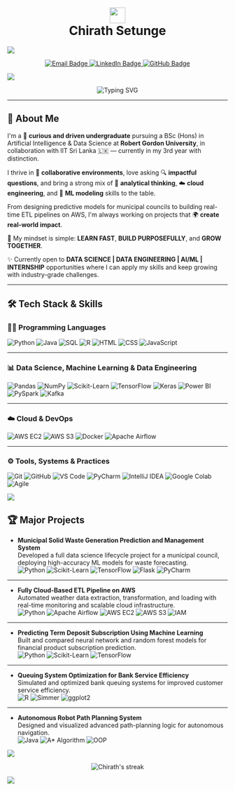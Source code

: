 <h1 align="center">
  <img src="https://media.giphy.com/media/hvRJCLFzcasrR4ia7z/giphy.gif" width="36px" />
  <br/>
  <b>Chirath Setunge</b>
</h1>

<!-- Horizontal Divider -->
<img src="https://user-images.githubusercontent.com/73097560/115834477-dbab4500-a447-11eb-908a-139a6edaec5c.gif"/>

<p align="center">
  <!-- Email badge -->
  <a href="mailto:chirathsetunge@gmail.com">
    <img src="https://img.shields.io/badge/Gmail-chirathsetunge@gmail.com-D14836?style=for-the-badge&logo=gmail&logoColor=white" alt="Email Badge"/>
  </a>
  <!-- LinkedIn badge -->
  <a href="https://www.linkedin.com/in/chirathsetunge">
    <img src="https://img.shields.io/badge/LinkedIn-Chirath%20Setunge-0A66C2?style=for-the-badge&logo=linkedin&logoColor=white" alt="LinkedIn Badge"/>
  </a>
  <!-- GitHub badge -->
  <a href="https://github.com/ChirathSetunge">
    <img src="https://img.shields.io/badge/GitHub-ChirathSetunge-181717?style=for-the-badge&logo=github&logoColor=white" alt="GitHub Badge"/>
  </a>
</p>

<!-- Horizontal Divider -->
<img src="https://user-images.githubusercontent.com/73097560/115834477-dbab4500-a447-11eb-908a-139a6edaec5c.gif"/>

<p align="center">
  <img src="https://readme-typing-svg.herokuapp.com?font=Fira+Code&size=20&pause=500&center=true&vCenter=true&width=900&lines=BSc+%28Hons%29+AI+%26+Data+Science+Undergraduate+%F0%9F%93%9A;Curious+Mind+with+a+Builder%27s+Spirit+%F0%9F%A7%A0;ML,+Data+Science+%26+Data+Engineering+Enthusiast+%E2%98%81%EF%B8%8F;Building+End-to-End+ETL+%2B+ML+Pipelines+%F0%9F%9A%80;Solving+Real+Problems+with+Real+Data+%F0%9F%93%8A;Always+Asking+the+Right+Questions+%F0%9F%94%8D;Team-Driven,+Growth-Focused+%26+Always+Learning+%F0%9F%92%A1" alt="Typing SVG"/>
</p>


***

## 🚀 About Me

I'm a 🎯 **curious and driven undergraduate** pursuing a BSc (Hons) in Artificial Intelligence & Data Science at **Robert Gordon University**, in collaboration with IIT Sri Lanka 🇱🇰 — currently in my 3rd year with distinction.

I thrive in 🤝 **collaborative environments**, love asking 🔍 **impactful questions**, and bring a strong mix of 🧠 **analytical thinking**, ☁️ **cloud engineering**, and 🤖 **ML modeling** skills to the table.

From designing predictive models for municipal councils to building real-time ETL pipelines on AWS, I'm always working on projects that 🌍 **create real-world impact**.

🧠 My mindset is simple: **LEARN FAST**, **BUILD PURPOSEFULLY**, and **GROW TOGETHER**.

✨ Currently open to **DATA SCIENCE | DATA ENGINEERING | AI/ML | INTERNSHIP** opportunities where I can apply my skills and keep growing with industry-grade challenges.

***

## 🛠️ Tech Stack & Skills

### 🧑‍💻 Programming Languages
![Python](https://img.shields.io/badge/Python-3776AB?style=for-the-badge&logo=python&logoColor=white)
![Java](https://img.shields.io/badge/Java-007396?style=for-the-badge&logo=openjdk&logoColor=white)
![SQL](https://img.shields.io/badge/SQL-336791?style=for-the-badge&logo=postgresql&logoColor=white)
![R](https://img.shields.io/badge/R-276DC3?style=for-the-badge&logo=r&logoColor=white)
![HTML](https://img.shields.io/badge/HTML-E34F26?style=for-the-badge&logo=html5&logoColor=white)
![CSS](https://img.shields.io/badge/CSS-1572B6?style=for-the-badge&logo=css3&logoColor=white)
![JavaScript](https://img.shields.io/badge/JavaScript-F7DF1E?style=for-the-badge&logo=javascript&logoColor=black)

---

### 📊 Data Science, Machine Learning & Data Engineering
![Pandas](https://img.shields.io/badge/Pandas-150458?style=for-the-badge&logo=pandas&logoColor=white)
![NumPy](https://img.shields.io/badge/NumPy-013243?style=for-the-badge&logo=numpy&logoColor=white)
![Scikit-Learn](https://img.shields.io/badge/Scikit--Learn-F7931E?style=for-the-badge&logo=scikit-learn&logoColor=white)
![TensorFlow](https://img.shields.io/badge/TensorFlow-FF6F00?style=for-the-badge&logo=tensorflow&logoColor=white)
![Keras](https://img.shields.io/badge/Keras-D00000?style=for-the-badge&logo=keras&logoColor=white)
![Power BI](https://img.shields.io/badge/PowerBI-F2C811?style=for-the-badge&logo=powerbi&logoColor=black)
![PySpark](https://img.shields.io/badge/PySpark-E25A1C?style=for-the-badge&logo=apachespark&logoColor=white)
![Kafka](https://img.shields.io/badge/Kafka-231F20?style=for-the-badge&logo=apachekafka&logoColor=white)

---

### ☁️ Cloud & DevOps
![AWS EC2](https://img.shields.io/badge/AWS%20EC2-FF9900?style=for-the-badge&logo=amazonaws&logoColor=white)
![AWS S3](https://img.shields.io/badge/AWS%20S3-569A31?style=for-the-badge&logo=amazonaws&logoColor=white)
![Docker](https://img.shields.io/badge/Docker-2496ED?style=for-the-badge&logo=docker&logoColor=white)
![Apache Airflow](https://img.shields.io/badge/Airflow-017CEE?style=for-the-badge&logo=apacheairflow&logoColor=white)

---

### ⚙️ Tools, Systems & Practices
![Git](https://img.shields.io/badge/Git-F05032?style=for-the-badge&logo=git&logoColor=white)
![GitHub](https://img.shields.io/badge/GitHub-181717?style=for-the-badge&logo=github&logoColor=white)
![VS Code](https://img.shields.io/badge/VS%20Code-007ACC?style=for-the-badge&logo=visualstudiocode&logoColor=white)
![PyCharm](https://img.shields.io/badge/PyCharm-000000?style=for-the-badge&logo=pycharm&logoColor=white)
![IntelliJ IDEA](https://img.shields.io/badge/IntelliJ%20IDEA-000000?style=for-the-badge&logo=intellijidea&logoColor=white)
![Google Colab](https://img.shields.io/badge/Google%20Colab-F9AB00?style=for-the-badge&logo=googlecolab&logoColor=white)
![Agile](https://img.shields.io/badge/Agile-0052CC?style=for-the-badge&logo=jira&logoColor=white)


<!-- Horizontal Divider -->
<img src="https://user-images.githubusercontent.com/73097560/115834477-dbab4500-a447-11eb-908a-139a6edaec5c.gif"/>

## 🏆 Major Projects

- **Municipal Solid Waste Generation Prediction and Management System**  
  Developed a full data science lifecycle project for a municipal council, deploying high-accuracy ML models for waste forecasting.  
  ![Python](https://img.shields.io/badge/Python-3776AB?style=for-the-badge&logo=python&logoColor=white)
  ![Scikit-Learn](https://img.shields.io/badge/Scikit--Learn-F7931E?style=for-the-badge&logo=scikit-learn&logoColor=white)
  ![TensorFlow](https://img.shields.io/badge/TensorFlow-FF6F00?style=for-the-badge&logo=tensorflow&logoColor=white)
  ![Flask](https://img.shields.io/badge/Flask-000000?style=for-the-badge&logo=flask&logoColor=white)
  ![PyCharm](https://img.shields.io/badge/PyCharm-000000?style=for-the-badge&logo=pycharm&logoColor=white)

---

- **Fully Cloud-Based ETL Pipeline on AWS**  
  Automated weather data extraction, transformation, and loading with real-time monitoring and scalable cloud infrastructure.  
  ![Python](https://img.shields.io/badge/Python-3776AB?style=for-the-badge&logo=python&logoColor=white)
  ![Apache Airflow](https://img.shields.io/badge/Airflow-017CEE?style=for-the-badge&logo=apacheairflow&logoColor=white)
  ![AWS EC2](https://img.shields.io/badge/AWS%20EC2-FF9900?style=for-the-badge&logo=amazonaws&logoColor=white)
  ![AWS S3](https://img.shields.io/badge/AWS%20S3-569A31?style=for-the-badge&logo=amazonaws&logoColor=white)
  ![IAM](https://img.shields.io/badge/IAM-232F3E?style=for-the-badge&logo=amazonaws&logoColor=white)

---

- **Predicting Term Deposit Subscription Using Machine Learning**  
  Built and compared neural network and random forest models for financial product subscription prediction.  
  ![Python](https://img.shields.io/badge/Python-3776AB?style=for-the-badge&logo=python&logoColor=white)
  ![Scikit-Learn](https://img.shields.io/badge/Scikit--Learn-F7931E?style=for-the-badge&logo=scikit-learn&logoColor=white)
  ![TensorFlow](https://img.shields.io/badge/TensorFlow-FF6F00?style=for-the-badge&logo=tensorflow&logoColor=white)

---

- **Queuing System Optimization for Bank Service Efficiency**  
  Simulated and optimized bank queuing systems for improved customer service efficiency.  
  ![R](https://img.shields.io/badge/R-276DC3?style=for-the-badge&logo=r&logoColor=white)
  ![Simmer](https://img.shields.io/badge/Simmer-87CEFA?style=for-the-badge)
  ![ggplot2](https://img.shields.io/badge/ggplot2-2C2D72?style=for-the-badge)

---

- **Autonomous Robot Path Planning System**  
  Designed and visualized advanced path-planning logic for autonomous navigation.  
  ![Java](https://img.shields.io/badge/Java-007396?style=for-the-badge&logo=openjdk&logoColor=white)
  ![A* Algorithm](https://img.shields.io/badge/A*%20Algorithm-8E44AD?style=for-the-badge)
  ![OOP](https://img.shields.io/badge/OOP-2980B9?style=for-the-badge)

<!-- Horizontal Divider -->
<img src="https://user-images.githubusercontent.com/73097560/115834477-dbab4500-a447-11eb-908a-139a6edaec5c.gif"/>

<p align="center">
  <img src="https://github-readme-streak-stats.herokuapp.com/?user=ChirathSetunge&theme=radical" alt="Chirath's streak" />
  <br/>
</p>

<!-- Horizontal Divider -->
<img src="https://user-images.githubusercontent.com/73097560/115834477-dbab4500-a447-11eb-908a-139a6edaec5c.gif"/>
